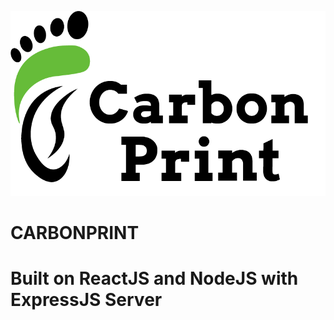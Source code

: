 ![GitHub Logo](/src/images/github/website_logo.png)

# CARBONPRINT

<!-- # Langara College WMDD Term 3 Project -->
# Built on ReactJS and NodeJS with ExpressJS Server

<!-- ******* Team Tiger Shark ******* -->

<!--1. Rakesh,                  Project Manager | Developer | DA 
2. Dalbir Singh,            Lead Developer | Front-end UI
3. Palakdeep Kaur,          Developer | QA
4. Lalit Kumar,             Lead Designer | UX
5. Neha Verma,              Designer | UX
6. Aanchal Arora,           Designer | UX
7. Arshdeep Kaur,           Designer | UX
8. Hiril Kainth,            Designer | UX -->
